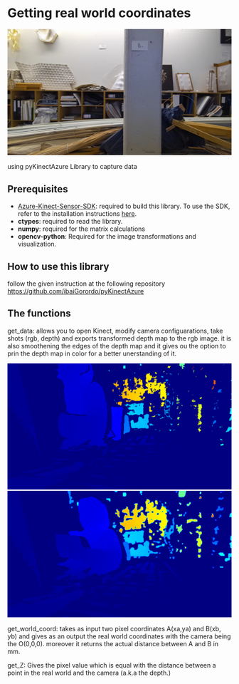 # Getting real world coordinates

![Ditect the distance between A and B](https://github.com/PanayotaPouliou/GetImagesFromAzureKinect/blob/master/dData/color.png)

using pyKinectAzure Library to capture data

## Prerequisites
* [Azure-Kinect-Sensor-SDK](https://github.com/microsoft/Azure-Kinect-Sensor-SDK): required to build this library.
  To use the SDK, refer to the installation instructions [here](https://github.com/microsoft/Azure-Kinect-Sensor-SDK).
* **ctypes**: required to read the library.
* **numpy**: required for the matrix calculations
* **opencv-python**: Required for the image transformations and visualization.

## How to use this library
follow the given instruction at the following repository
https://github.com/ibaiGorordo/pyKinectAzure

## The functions
get_data: allows you to open Kinect, modify camera configuarations, take shots (rgb, depth) and exports transformed depth map to the rgb image.
          it is also smoothening the edges of the depth map and it gives ou the option to prin the depth map in color for a better unerstanding of it.
          
![Azure kinect color and depth combination](https://github.com/PanayotaPouliou/GetImagesFromAzureKinect/blob/master/ExamplePictures/Smooth_mapped_1.png)
![Azure kinect color and smoothed depth combination](https://github.com/PanayotaPouliou/GetImagesFromAzureKinect/blob/master/ExamplePictures/Smooth_mapped_10.png)
          
          
get_world_coord: takes as input two pixel coordinates A(xa,ya) and B(xb, yb) and gives as an output the real world coordinates with the camera being the O(0,0,0).
                 moreover it returns the actual distance between A and B in mm.
                 
get_Z: Gives the pixel value which is equal with the distance between a point in the real world and the camera (a.k.a the depth.)


